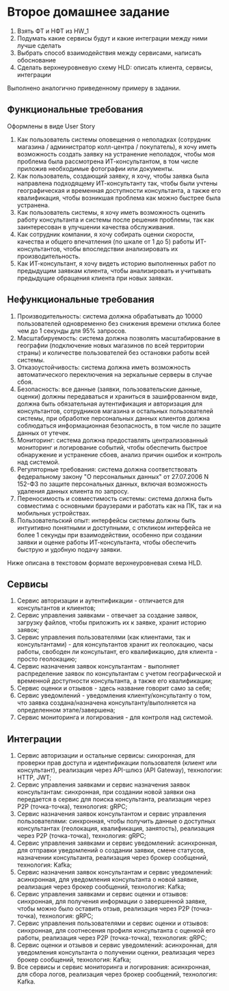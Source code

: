 # Второе домашнее задание

1. Взять ФТ и НФТ из HW_1
2. Подумать какие сервисы будут и какие интеграции между ними лучше сделать
3. Выбрать способ взаимодействия между сервисами, написать обоснование
4. Сделать верхнеуровневую схему HLD: описать клиента, сервисы, интеграции

Выполнено аналогично приведенному примеру в задании.

## Функциональные требования

Оформлены в виде User Story
1. Как пользователь системы оповещения о неполадках (сотрудник магазина / администратор колл-центра / покупатель), я хочу иметь возможность создать заявку на устранение неполадок, чтобы моя проблема была рассмотрена ИТ-консультантом, в том числе приложив необходимые фотографии или документы.
2. Как пользователь, создающий заявку, я хочу, чтобы заявка была направлена подходящему ИТ-консультанту так, чтобы были учтены географическая и временная доступности консультанта, а также его квалификация, чтобы возникшая проблема как можно быстрее была устранена.
3. Как пользователь системы, я хочу иметь возможность оценить работу консультанта и системы после решения проблемы, так как заинтересован в улучшении качества обслуживания.
4. Как сотрудник компании, я хочу собирать оценки скорости, качества и общего впечатления (по шкале от 1 до 5) работы ИТ-консультантов, чтобы впоследствии анализировать их производительность.
5. Как ИТ-консультант, я хочу видеть историю выполненных работ по предыдущим заявкам клиента, чтобы анализировать и учитывать предыдущие обращения клиента при новых заявках.

## Нефункциональные требования

1. Производительность: система должна обрабатывать до 10000 пользователей одновременно без снижения времени отклика более чем до 1 секунды для 95% запросов.
2. Масштабируемость: система должна позволять масштабирование в географии (подключение новых магазинов по всей территории страны) и количестве пользователей без остановки работы всей системы.
3. Отказоустойчивость: система должна иметь возможность автоматического переключения на зеркальные серверы в случае сбоя.
4. Безопасность: все данные (заявки, пользовательские данные, оценки) должны передаваться и храниться в зашифрованном виде, должна быть обязательная аутентификация и авторизация для консультантов, сотрудников магазина и остальных пользователей системы, при обработке персональных данных клиентов должна соблюдаться информационная безопасность, в том числе по защите данных от утечек.
5. Мониторинг: система должна предоставлять централизованный мониторинг и логирование событий, чтобы обеспечить быстрое обнаружение и устранение сбоев, анализ причин ошибок и контроль над системой.
6. Регуляторные требования: система должна соответствовать федеральному закону "О персональных данных" от 27.07.2006 N 152-ФЗ по защите персональных данных, включая возможность удаления данных клиента по запросу.
7. Переносимость и совместимость системы: система должна быть совместима с основными браузерами и работать как на ПК, так и на мобильных устройствах.
8. Пользовательский опыт: интерфейсы системы должны быть интуитивно понятными и доступными, с откликом интерфейса не более 1 секунды при взаимодействии, особенно при создании заявки и оценке работы ИТ-консультанта, чтобы обеспечить быструю и удобную подачу заявки.

Ниже описана в текстовом формате верхнеуровневая схема HLD.

## Сервисы

1. Сервис авторизации и аутентификации - отличается для консультантов и клиентов;
2. Сервис управления заявками - отвечает за создание заявок, загрузку файлов, чтобы приложить их к заявке, хранит историю заявок;
3. Сервис управления пользователями (как клиентами, так и консультантами) - для консультантов хранит их геолокацию, часы работы, свободен ли консультант, его квалификацию, для клиента - просто геолокацию;
4. Сервис назначения заявок консультантам - выполняет распределение заявок по консультантам с учетом географической и временной доступности консультанта, а также его квалификации;
5. Сервис оценки и отзывов - здесь название говорит само за себя;
6. Сервис уведомлений - уведомления клиенту/консультанту о том, что заявка создана/назначена консультанту/выполняется на определенном этапе/завершена;
7. Сервис мониторинга и логирования - для контроля над системой.

## Интеграции

1. Сервис авторизации и остальные сервисы: синхронная, для проверки прав доступа и идентификации пользователя (клиент или консультант), реализация через API-шлюз (API Gateway), технологии: HTTP, JWT;
2. Сервис управления заявками и сервис назначения заявок консультантам: синхронная,	при создании новой заявки она передается в сервис для поиска консультанта, реализация через P2P (точка-точка), технология: gRPC;
3. Сервис назначения заявок консультантом и сервис управления пользователями: синхронная, чтобы получить данные о доступных консультантах (геолокация, квалификация, занятость), реализация через P2P (точка-точка), технология: gRPC;
4. Сервис управления заявками и сервис уведомлений: асинхронная, для отправки уведомлений о создании заявки, смене статусов, назначении консультанта, реализация через брокер сообщений, технология: Kafka;
5. Сервис назначения заявок консультантам и сервис уведомлений: асинхронная, для уведомления консультанта о новой заявке, реализация через брокер сообщений, технология: Kafka;
6. Сервис управления заявками и сервис оценки и отзывов: синхронная, для получения информации о завершенной заявке, чтобы можно было оставить отзыв, реализация через P2P (точка-точка), технология: gRPC;
7. Сервис управления пользователями	и сервис оценки и отзывов: синхронная, для соотнесения профиля консультанта с оценкой его работы, реализация через P2P (точка-точка), технология: gRPC;
8. Сервис оценки и отзывов и сервис уведомлений: асинхронная, для уведомления консультанта о получении оценки, реализация через брокер сообщений, технология: Kafka;
9. Все сервисы и сервис мониторинга и логирования: асинхронная, для сбора логов, реализация через брокер сообщений, технология: Kafka.
